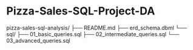 # Pizza-Sales-SQL-Project-DA
pizza-sales-sql-analysis/
├── README.md
├── erd_schema.dbml
└── sql/
    ├── 01_basic_queries.sql
    ├── 02_intermediate_queries.sql
    └── 03_advanced_queries.sql
